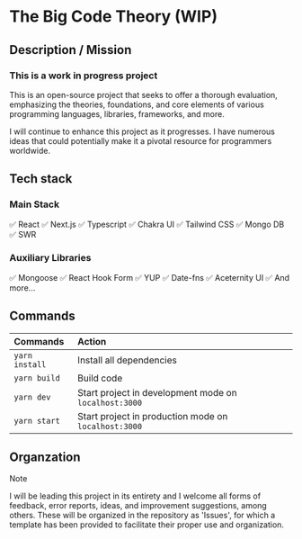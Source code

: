 # The Big Code Theory (WIP)

## Description / Mission

### This is a work in progress project

This is an open-source project that seeks to offer a thorough evaluation, emphasizing the theories, foundations, and core elements of various programming languages, libraries, frameworks, and more.

I will continue to enhance this project as it progresses. I have numerous ideas that could potentially make it a pivotal resource for programmers worldwide.

## Tech stack

### Main Stack

✅ React
✅ Next.js
✅ Typescript
✅ Chakra UI
✅ Tailwind CSS
✅ Mongo DB
✅ SWR

### Auxiliary Libraries

✅ Mongoose
✅ React Hook Form
✅ YUP
✅ Date-fns
✅ Aceternity UI
✅ And more...

## Commands

| Commands       | Action                                                |
| :------------- | :---------------------------------------------------- |
| `yarn install` | Install all dependencies                              |
| `yarn build`   | Build code                                            |
| `yarn dev`     | Start project in development mode on `localhost:3000` |
| `yarn start`   | Start project in production mode on `localhost:3000`  |

## Organzation

> [!NOTE]
> I will be leading this project in its entirety and I welcome all forms of feedback, error reports, ideas, and improvement suggestions, among others. These will be organized in the repository as 'Issues', for which a template has been provided to facilitate their proper use and organization.
